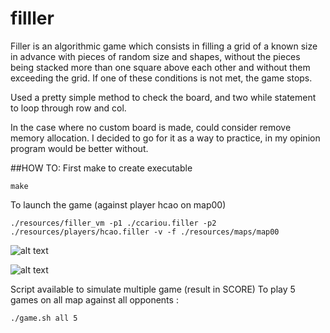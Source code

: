 # filller

Filler is an algorithmic game which consists in filling a grid of a known size in advance
with pieces of random size and shapes, without the pieces being stacked more than one
square above each other and without them exceeding the grid. If one of these conditions
is not met, the game stops.

Used a pretty simple method to check the board, and two while statement to loop through row and col.

In the case where no custom board is made, could consider remove memory allocation.
I decided to go for it as a way to practice, in my opinion program would be better without.

##HOW TO:
First make to create executable
```
make
```

To launch the game (against player hcao on map00)
```
./resources/filler_vm -p1 ./ccariou.filler -p2 ./resources/players/hcao.filler -v -f ./resources/maps/map00
```
![alt text](https://github.com/wdclem/filler/main/image/image1.png?raw=true)

![alt text](https://github.com/wdclem/filler/main/image/image2.png?raw=true)

Script available to simulate multiple game (result in SCORE)
To play 5 games on all map against all opponents :
```
./game.sh all 5
```
